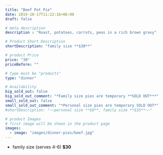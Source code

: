 ```yaml
---
title: "Beef Pot Pie"
date: 2019-10-17T11:22:16+06:00
draft: false

# meta description
description : "Roast, potatoes, carrots, peas in a rich brown gravy"

# Product Short Description
shortDescription: "family size **$30**"

# product Price
price: "30"
priceBefore: ""

# type must be "products"
type: "dinner"

# Availability
big_sold_out: false
big_sold_out_comment: "*Family size pies are temporary **SOLD OUT***"
small_sold_out: false
small_sold_out_comment: "*Personal size pies are temporary SOLD OUT*"
#shortDescription: "~~personal size **$8**, family size **$35**~~"

# product Images
# first image will be shown in the product page
images:
  - image: "images/dinner-pies/beef.jpg"
---
```


- family size (serves 4-6) **$30**